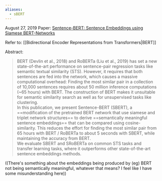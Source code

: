 ```yaml
---
aliases:
  - sBERT
---
```

August 27, 2019
Paper: [Sentence-BERT: Sentence Embeddings using Siamese BERT-Networks](https://arxiv.org/abs/1908.10084)

Refer to: [[Bidirectional Encoder Representations from Transformers|BERT]]

Abstract:

> BERT (Devlin et al., 2018) and RoBERTa (Liu et al., 2019) has set a new state-of-the-art performance on sentence-pair regression tasks like semantic textual similarity (STS). However, it requires that both sentences are fed into the network, which causes a massive computational overhead: Finding the most similar pair in a collection of 10,000 sentences requires about 50 million inference computations (~65 hours) with BERT. The construction of BERT makes it unsuitable for semantic similarity search as well as for unsupervised tasks like clustering.  
> In this publication, we present Sentence-BERT (SBERT), a ==modification of the pretrained BERT network that use siamese and triplet network structures== to derive ==semantically meaningful sentence embeddings== that can be compared using cosine-similarity. This reduces the effort for finding the most similar pair from 65 hours with BERT / RoBERTa to about 5 seconds with SBERT, while maintaining the accuracy from BERT.  
> We evaluate SBERT and SRoBERTa on common STS tasks and transfer learning tasks, where it outperforms other state-of-the-art sentence embeddings methods.

((There's something about the embeddings being produced by (eg) BERT not being semantically meaningful, whatever that means? I feel like I have some misunderstanding here))